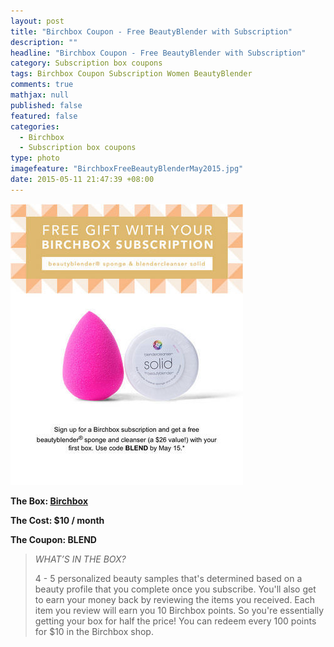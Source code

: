 ```yaml
---
layout: post
title: "Birchbox Coupon - Free BeautyBlender with Subscription"
description: ""
headline: "Birchbox Coupon - Free BeautyBlender with Subscription"
category: Subscription box coupons
tags: Birchbox Coupon Subscription Women BeautyBlender
comments: true
mathjax: null
published: false
featured: false
categories: 
  - Birchbox
  - Subscription box coupons
type: photo
imagefeature: "BirchboxFreeBeautyBlenderMay2015.jpg"
date: 2015-05-11 21:47:39 +08:00
---
```


![Birchbox Free BeautyBlender](/images/BirchboxFreeBeautyBlenderMay2015.jpg)
<b>
<p>The Box: <a href="https://www.birchbox.com/invite/whatsupmailbox">Birchbox</a></p>
<p>The Cost: $10 / month</p>
<p>The Coupon: BLEND</p>
</b>

<blockquote><p><i>WHAT’S IN THE BOX?</i></p>
4 - 5 personalized beauty samples that's determined based on a beauty profile that you complete once you subscribe.
You'll also get to earn your money back by reviewing the items you received. Each item you review will earn you 10 Birchbox points. So you're essentially getting your box for half the price!
You can redeem every 100 points for $10 in the Birchbox shop.

